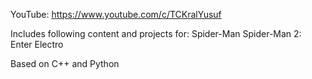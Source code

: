 YouTube: https://www.youtube.com/c/TCKralYusuf

Includes following content and projects for:
Spider-Man
Spider-Man 2: Enter Electro

Based on C++ and Python

